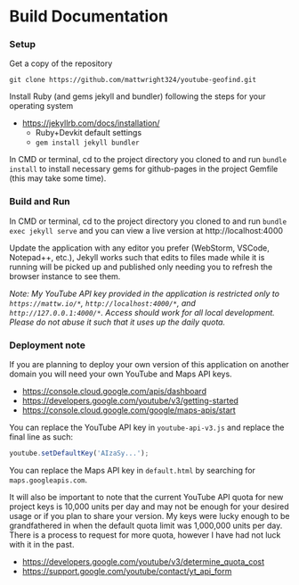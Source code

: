 Build Documentation
=

### Setup
Get a copy of the repository

```
git clone https://github.com/mattwright324/youtube-geofind.git
```

Install Ruby (and gems jekyll and bundler) following the steps for your operating system

- https://jekyllrb.com/docs/installation/
    - Ruby+Devkit default settings
    - `gem install jekyll bundler`

In CMD or terminal, cd to the project directory you cloned to and run `bundle install` to install necessary gems
for github-pages in the project Gemfile (this may take some time).

### Build and Run

In CMD or terminal, cd to the project directory you cloned to and run `bundle exec jekyll serve`
 and you can view a live version at http://localhost:4000

Update the application with any editor you prefer (WebStorm, VSCode, Notepad++, etc.), Jekyll works such that edits to files
made while it is running will be picked up and published only needing you to refresh the browser instance to see them.

*Note: My YouTube API key provided in the application is restricted only to `https://mattw.io/*`, `http://localhost:4000/*`, and `http://127.0.0.1:4000/*`.
Access should work for all local development. Please do not abuse it such that it uses up the daily quota.*

### Deployment note

If you are planning to deploy your own version of this application on another domain you will need your own YouTube and Maps API keys.

- https://console.cloud.google.com/apis/dashboard
- https://developers.google.com/youtube/v3/getting-started
- https://console.cloud.google.com/google/maps-apis/start

You can replace the YouTube API key in `youtube-api-v3.js` and replace the final line as such:

```js
youtube.setDefaultKey('AIzaSy...');
```

You can replace the Maps API key in `default.html` by searching for `maps.googleapis.com`.

It will also be important to note that the current YouTube API quota for new project keys is 10,000 units per day and may not be enough for your desired usage or if you plan to share your version.
My keys were lucky enough to be grandfathered in when the default quota limit was 1,000,000 units per day.
There is a process to request for more quota, however I have had not luck with it in the past.

- https://developers.google.com/youtube/v3/determine_quota_cost
- https://support.google.com/youtube/contact/yt_api_form

